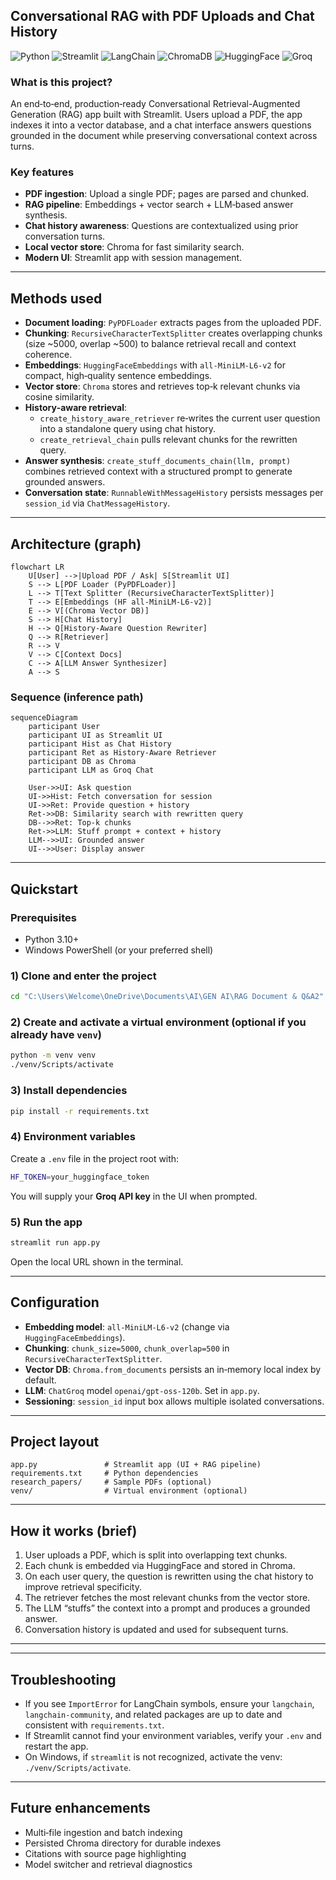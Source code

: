 ## Conversational RAG with PDF Uploads and Chat History

![Python](https://img.shields.io/badge/Python-3.10+-3776AB?logo=python&logoColor=white)
![Streamlit](https://img.shields.io/badge/Streamlit-1.x-FF4B4B?logo=streamlit&logoColor=white)
![LangChain](https://img.shields.io/badge/LangChain-0.2+-0A0A0A)
![ChromaDB](https://img.shields.io/badge/Chroma-Vector%20Store-5B9BD5)
![HuggingFace](https://img.shields.io/badge/Embeddings-HF%20all--MiniLM--L6--v2-FCC72C?logo=huggingface&logoColor=black)
![Groq](https://img.shields.io/badge/LLM-Groq%20Chat-00A98F)

### What is this project?
An end‑to‑end, production‑ready Conversational Retrieval-Augmented Generation (RAG) app built with Streamlit. Users upload a PDF, the app indexes it into a vector database, and a chat interface answers questions grounded in the document while preserving conversational context across turns.

### Key features
- **PDF ingestion**: Upload a single PDF; pages are parsed and chunked.
- **RAG pipeline**: Embeddings + vector search + LLM‑based answer synthesis.
- **Chat history awareness**: Questions are contextualized using prior conversation turns.
- **Local vector store**: Chroma for fast similarity search.
- **Modern UI**: Streamlit app with session management.

---

## Methods used

- **Document loading**: `PyPDFLoader` extracts pages from the uploaded PDF.
- **Chunking**: `RecursiveCharacterTextSplitter` creates overlapping chunks (size ~5000, overlap ~500) to balance retrieval recall and context coherence.
- **Embeddings**: `HuggingFaceEmbeddings` with `all-MiniLM-L6-v2` for compact, high‑quality sentence embeddings.
- **Vector store**: `Chroma` stores and retrieves top‑k relevant chunks via cosine similarity.
- **History‑aware retrieval**:
  - `create_history_aware_retriever` re‑writes the current user question into a standalone query using chat history.
  - `create_retrieval_chain` pulls relevant chunks for the rewritten query.
- **Answer synthesis**: `create_stuff_documents_chain(llm, prompt)` combines retrieved context with a structured prompt to generate grounded answers.
- **Conversation state**: `RunnableWithMessageHistory` persists messages per `session_id` via `ChatMessageHistory`.

---

## Architecture (graph)

```mermaid
flowchart LR
    U[User] -->|Upload PDF / Ask| S[Streamlit UI]
    S --> L[PDF Loader (PyPDFLoader)]
    L --> T[Text Splitter (RecursiveCharacterTextSplitter)]
    T --> E[Embeddings (HF all-MiniLM-L6-v2)]
    E --> V[(Chroma Vector DB)]
    S --> H[Chat History]
    H --> Q[History-Aware Question Rewriter]
    Q --> R[Retriever]
    R --> V
    V --> C[Context Docs]
    C --> A[LLM Answer Synthesizer]
    A --> S
```

### Sequence (inference path)
```mermaid
sequenceDiagram
    participant User
    participant UI as Streamlit UI
    participant Hist as Chat History
    participant Ret as History-Aware Retriever
    participant DB as Chroma
    participant LLM as Groq Chat

    User->>UI: Ask question
    UI->>Hist: Fetch conversation for session
    UI->>Ret: Provide question + history
    Ret->>DB: Similarity search with rewritten query
    DB-->>Ret: Top-k chunks
    Ret->>LLM: Stuff prompt + context + history
    LLM-->>UI: Grounded answer
    UI-->>User: Display answer
```

---

## Quickstart

### Prerequisites
- Python 3.10+
- Windows PowerShell (or your preferred shell)

### 1) Clone and enter the project
```bash
cd "C:\Users\Welcome\OneDrive\Documents\AI\GEN AI\RAG Document & Q&A2"
```

### 2) Create and activate a virtual environment (optional if you already have `venv`)
```bash
python -m venv venv
./venv/Scripts/activate
```

### 3) Install dependencies
```bash
pip install -r requirements.txt
```

### 4) Environment variables
Create a `.env` file in the project root with:
```bash
HF_TOKEN=your_huggingface_token
```
You will supply your **Groq API key** in the UI when prompted.

### 5) Run the app
```bash
streamlit run app.py
```
Open the local URL shown in the terminal.

---

## Configuration
- **Embedding model**: `all-MiniLM-L6-v2` (change via `HuggingFaceEmbeddings`).
- **Chunking**: `chunk_size=5000`, `chunk_overlap=500` in `RecursiveCharacterTextSplitter`.
- **Vector DB**: `Chroma.from_documents` persists an in‑memory local index by default.
- **LLM**: `ChatGroq` model `openai/gpt-oss-120b`. Set in `app.py`.
- **Sessioning**: `session_id` input box allows multiple isolated conversations.

---

## Project layout
```text
app.py               # Streamlit app (UI + RAG pipeline)
requirements.txt     # Python dependencies
research_papers/     # Sample PDFs (optional)
venv/                # Virtual environment (optional)
```

---

## How it works (brief)
1. User uploads a PDF, which is split into overlapping text chunks.
2. Each chunk is embedded via HuggingFace and stored in Chroma.
3. On each user query, the question is rewritten using the chat history to improve retrieval specificity.
4. The retriever fetches the most relevant chunks from the vector store.
5. The LLM “stuffs” the context into a prompt and produces a grounded answer.
6. Conversation history is updated and used for subsequent turns.

---

---

## Troubleshooting
- If you see `ImportError` for LangChain symbols, ensure your `langchain`, `langchain-community`, and related packages are up to date and consistent with `requirements.txt`.
- If Streamlit cannot find your environment variables, verify your `.env` and restart the app.
- On Windows, if `streamlit` is not recognized, activate the venv: `./venv/Scripts/activate`.

---

## Future enhancements
- Multi‑file ingestion and batch indexing
- Persisted Chroma directory for durable indexes
- Citations with source page highlighting
- Model switcher and retrieval diagnostics


